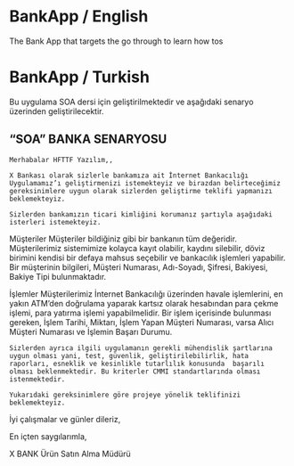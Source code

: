# BankApp / English
The Bank App that targets the go through to learn how tos


# BankApp / Turkish
Bu uygulama SOA dersi için geliştirilmektedir ve aşağıdaki senaryo üzerinden geliştirilecektir.

## “SOA” BANKA SENARYOSU
	Merhabalar HFTTF Yazılım,,

	X Bankası olarak sizlerle bankamıza ait İnternet Bankacılığı Uygulamamız’ı geliştirmenizi istemekteyiz ve birazdan belirteceğimiz gereksinimlere uygun olarak sizlerden geliştirme teklifi yapmanızı beklemekteyiz. 
	
	Sizlerden bankamızın ticari kimliğini korumanız şartıyla aşağıdaki isterleri istemekteyiz.

Müşteriler
	Müşteriler bildiğiniz gibi bir bankanın tüm değeridir. Müşterilerimiz sistemimize kolayca kayıt olabilir, kaydını silebilir, döviz birimini kendisi bir defaya mahsus seçebilir ve bankacılık işlemleri yapabilir.
	Bir müşterinin bilgileri, Müşteri Numarası, Adı-Soyadı, Şifresi, Bakiyesi, Bakiye Tipi bulunmaktadır.

İşlemler
	Müşterilerimiz İnternet Bankacılığı üzerinden havale işlemlerini, en yakın ATM’den doğrulama yaparak kartsız olarak hesabından para çekme işlemi, para yatırma işlemi yapabilmelidir.
	Bir işlem içerisinde bulunması gereken, İşlem Tarihi, Miktarı, İşlem Yapan Müşteri Numarası, varsa Alıcı Müşteri Numarası ve İşlemin Başarı Durumu. 

	Sizlerden ayrıca ilgili uygulamanın gerekli mühendislik şartlarına uygun olması yani, test, güvenlik, geliştirilebilirlik, hata raporları, esneklik ve kesinlikle tutarlılık konusunda  başarılı olması beklenmektedir. Bu kriterler CMMI standartlarında olması istenmektedir.

	Yukarıdaki gereksinimlere göre projeye yönelik teklifinizi beklemekteyiz.

İyi çalışmalar ve günler dileriz,

En içten saygılarımla,

X BANK Ürün Satın Alma Müdürü

